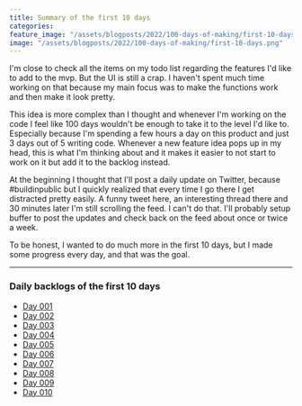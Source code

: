 ```yaml
---
title: Summary of the first 10 days
categories:
feature_image: "/assets/blogposts/2022/100-days-of-making/first-10-days.png"
image: "/assets/blogposts/2022/100-days-of-making/first-10-days.png"
---
```


I'm close to check all the items on my todo list regarding the features I'd like to add to the mvp. But the UI is still a crap. I haven't spent much time working on that because my main focus was to make the functions work and then make it look pretty.

<!-- more -->

This idea is more complex than I thought and whenever I'm working on the code I feel like 100 days wouldn't be enough to take it to the level I'd like to. Especially because I'm spending a few hours a day on this product and just 3 days out of 5 writing code. Whenever a new feature idea pops up in my head, this is what I'm thinking about and it makes it easier to not start to work on it but add it to the backlog instead.

At the beginning I thought that I'll post a daily update on Twitter, because #buildinpublic but I quickly realized that every time I go there I get distracted pretty easily. A funny tweet here, an interesting thread there and 30 minutes later I'm still scrolling the feed. I can't do that. I'll probably setup buffer to post the updates and check back on the feed about once or twice a week.

To be honest, I wanted to do much more in the first 10 days, but I made some progress every day, and that was the goal.

---

### Daily backlogs of the first 10 days

-   [Day 001](/100-days-of-making/2022/01/03/day-001)
-   [Day 002](/100-days-of-making/2022/01/04/day-002)
-   [Day 003](/100-days-of-making/2022/01/05/day-003)
-   [Day 004](/100-days-of-making/2022/01/06/day-004)
-   [Day 005](/100-days-of-making/2022/01/07/day-005)
-   [Day 006](/100-days-of-making/2022/01/10/day-006)
-   [Day 007](/100-days-of-making/2022/01/11/day-007)
-   [Day 008](/100-days-of-making/2022/01/12/day-008)
-   [Day 009](/100-days-of-making/2022/01/13/day-009)
-   [Day 010](/100-days-of-making/2022/01/14/day-010)
